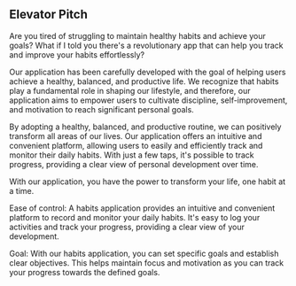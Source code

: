 ## Elevator Pitch ##

Are you tired of struggling to maintain healthy habits and achieve your goals? What if I told you there's a revolutionary app that can help you track and improve your habits effortlessly? 

Our application has been carefully developed with the goal of helping users achieve a healthy, balanced, and productive life. We recognize that habits play a fundamental role in shaping our lifestyle, and therefore, our application aims to empower users to cultivate discipline, self-improvement, and motivation to reach significant personal goals.

By adopting a healthy, balanced, and productive routine, we can positively transform all areas of our lives. Our application offers an intuitive and convenient platform, allowing users to easily and efficiently track and monitor their daily habits. With just a few taps, it's possible to track progress, providing a clear view of personal development over time.

With our application, you have the power to transform your life, one habit at a time.

Ease of control: A habits application provides an intuitive and convenient platform to record and monitor your daily habits. It's easy to log your activities and track your progress, providing a clear view of your development.

Goal: With our habits application, you can set specific goals and establish clear objectives. This helps maintain focus and motivation as you can track your progress towards the defined goals.

